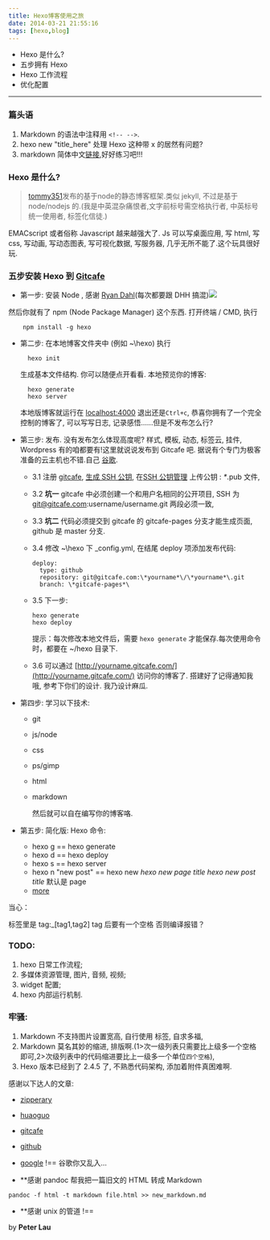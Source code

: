 ```yaml
---
title: Hexo博客使用之旅 
date: 2014-03-21 21:55:16
tags: [hexo,blog]
---
```


-   Hexo 是什么? 
-   五步拥有 Hexo 
-   Hexo 工作流程 
-   优化配置 

* * * * *

### 篇头语 

1.  Markdown 的语法中注释用 `<!-- -->`.
2.  hexo new "title\_here" 处理 Hexo 这种带 x 的居然有问题?
3.  markdown 简体中文[链接](http://wowubuntu.com/markdown/ "简体中文版"),好好练习吧!!!

<!--more-->

### Hexo 是什么? 

> [tommy351](https://github.com/tommy351/hexo "台湾小伙")发布的基于node的静态博客框架.类似 jekyll, 不过是基于 node/nodejs 的.(我是中英混杂痛恨者,文字前标号需空格执行者, 中英标号统一使用者, 标签化信徒.)

EMACscript 或者俗称 Javascript 越来越强大了. Js 可以写桌面应用, 写 html, 写 css, 写动画, 写动态图表, 写可视化数据, 写服务器, 几乎无所不能了.这个玩具很好玩.

 ### 五步安装 Hexo 到 [Gitcafe](https://gitcafe.com/ "天朝代码托管商")

-   第一步: 安装 Node , 感谢 [Ryan Dahl]("https://www.google.com.hk/search?q=Ryan+Dahl&oq=Ryan+Dahl")(每次都要跟 DHH 搞混)![](http://nodegeek.net/wp-content/uploads/2013/12/ryan_dahl-300x172.jpg)

然后你就有了 npm (Node Package Manager) 这个东西. 打开终端 / CMD, 执行

        npm install -g hexo

-   第二步: 在本地博客文件夹中 (例如 \~\\hexo) 执行

          hexo init

    生成基本文件结构. 你可以随便点开看看. 本地预览你的博客:

          hexo generate
          hexo server

    本地版博客就运行在 [localhost:4000](http://localhost:4000)
    退出还是`Ctrl+c`, 恭喜你拥有了一个完全控制的博客了, 可以写写日志,
    记录感悟......但是不发布怎么行?

-   第三步: 发布. 没有发布怎么体现高度呢? 样式, 模板, 动态, 标签云,
    挂件, Wordpress 有的咱都要有!这里就说说发布到 Gitcafe 吧.
    据说有个专门为极客准备的云主机也不错.自己
    [谷歌](http://www.google.com).

    -   3.1 注册 [gitcafe](http://gitcafe.com), [生成 SSH
        公钥](https://help.github.com/articles/generating-ssh-keys "帮助看这里"),
        在[SSH 公钥管理](https://gitcafe.com/account/public_keys)
        上传公钥 : *\**.pub 文件,
    -   3.2 **坑一** gitcafe 中必须创建一个和用户名相同的公开项目, SSH
        为 git@gitcafe.com:username/username.git 两段必须一致,
    -   3.3 **坑二** 代码必须提交到 gitcafe 的 gitcafe-pages
        分支才能生成页面, github 是 master 分支.
    -   3.4 修改 \~\\hexo 下 \_config.yml, 在结尾 deploy 项添加发布代码:

            deploy:
              type: github
              repository: git@gitcafe.com:\*yourname*\/\*yourname*\.git
              branch: \*gitcafe-pages*\

    -   3.5 下一步:

            hexo generate
            hexo deploy

        提示：每次修改本地文件后，需要 `hexo generate`
        才能保存.每次使用命令时，都要在 \~/hexo 目录下.

    -   3.6 可以通过
        [](http://yourname.gitcafe.com/)[http://yourname.gitcafe.com/](http://yourname.gitcafe.com/)
        访问你的博客了. 搭建好了记得通知我哦, 参考下你们的设计.
        我乃设计麻瓜.

-   第四步: 学习以下技术:

    -   git
    -   js/node
    -   css
    -   ps/gimp
    -   html
    -   markdown

        然后就可以自在编写你的博客咯.

-   第五步: 简化版: Hexo 命令:

    -   hexo g == hexo generate
    -   hexo d == hexo deploy
    -   hexo s == hexo server
    -   hexo n "new post" == hexo new *hexo new page title hexo new post title* 默认是 page
    -   [more](http://hexo.io/docs/commands.html)

当心：

标签里是 tag:_[tag1,tag2] tag 后要有一个空格 否则编译报错？

### TODO: 

1.  hexo 日常工作流程;
2.  多媒体资源管理, 图片, 音频, 视频;
3.  widget 配置;
4.  hexo 内部运行机制.

### 牢骚: 

1.  Markdown 不支持图片设置宽高, 自行使用 标签, 自求多福,
2.  Markdown 莫名其妙的缩进,
    排版啊.(1\>次一级列表只需要比上级多一个空格即可,2\>次级列表中的代码缩进要比上一级多一个单位`四个空格`),
3.  Hexo 版本已经到了 2.4.5 了, 不熟悉代码架构, 添加着附件真困难啊.

感谢以下达人的文章:

-   [zipperary](http://zipperary.com/categories/hexo/)
-   [huaoguo](http://huaoguo.com/work/2013/11/09/%E5%B0%86%E5%8D%9A%E5%AE%A2%E6%89%98%E7%AE%A1%E5%88%B0gitcafe.html)
-   [gitcafe](http://blog.gitcafe.com/116.html)
-   [github](http://github.com/)
-   [google](http://www.google.com/) !== 谷歌你又乱入...

- **感谢 pandoc 帮我把一篇旧文的 HTML 转成 Markdown 

`pandoc -f html -t markdown file.html >> new_markdown.md`

- **感谢 unix 的管道 !==

by **Peter Lau**
